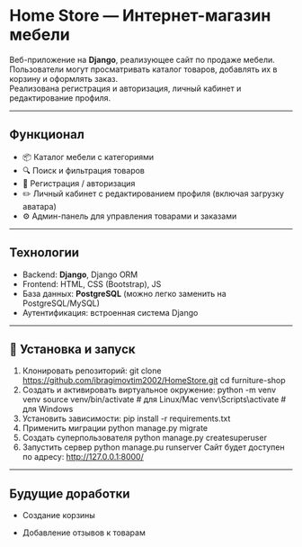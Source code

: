 # Home Store — Интернет-магазин мебели

Веб-приложение на **Django**, реализующее сайт по продаже мебели.  
Пользователи могут просматривать каталог товаров, добавлять их в корзину и оформлять заказ.  
Реализована регистрация и авторизация, личный кабинет и редактирование профиля.

---

## Функционал

- 📦 Каталог мебели с категориями  
- 🔍 Поиск и фильтрация товаров   
- 👤 Регистрация / авторизация  
- ✏️ Личный кабинет с редактированием профиля (включая загрузку аватара)  
- ⚙️ Админ-панель для управления товарами и заказами  

---

## Технологии

- Backend: **Django**, Django ORM  
- Frontend: HTML, CSS (Bootstrap), JS  
- База данных: **PostgreSQL** (можно легко заменить на PostgreSQL/MySQL)  
- Аутентификация: встроенная система Django  

---

## 📂 Установка и запуск

1. Клонировать репозиторий:
   git clone https://github.com/ibragimovtim2002/HomeStore.git
   cd furniture-shop
2. Создать и активировать виртуальное окружение:
   python -m venv venv
   source venv/bin/activate   # для Linux/Mac
  venv\Scripts\activate      # для Windows
3. Установить зависимости:
   pip install -r requirements.txt
4. Применить миграции
   python manage.py migrate
5. Создать суперпользователя
   python manage.py createsuperuser
6. Запустить сервер
   python manage.pu runserver
Сайт будет доступен по адресу: http://127.0.0.1:8000/

---

## Будущие доработки

- Создание корзины

- Добавление отзывов к товарам



